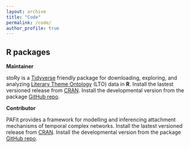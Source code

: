 ```yaml
---
layout: archive
title: "Code"
permalink: /code/
author_profile: true
---
```


R packages
------

**Maintainer**

stoRy is a [Tidyverse](https://www.tidyverse.org) friendly package for downloading, exploring, and analyzing [Literary Theme Ontology](https://www.themeontology.org/) (LTO) data in **R**. Install the lastest versioned release from [CRAN](https://cran.r-project.org/web/packages/stoRy/index.html). Install the developmental version from the package [GitHub repo](https://github.com/theme-ontology/stoRy).

**Contributor**

PAFit provides a framework for modelling and inferencing attachment mechanisms of temporal complex networks. Install the lastest versioned release from [CRAN](https://cran.r-project.org/web/packages/PAFit/index.html). Install the developmental version from the package [GitHub repo](https://github.com/thongphamthe/PAFit).
